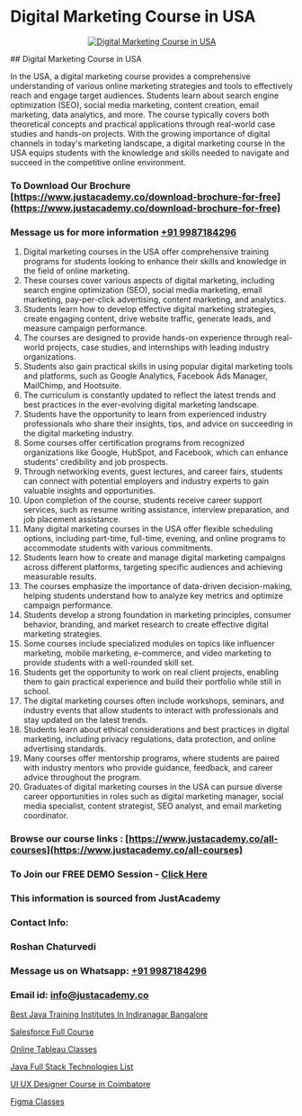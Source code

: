 # Digital Marketing Course in USA

<p align="center">
  <a href="https://justacademy.co/course-detail/digital-marketing">
    <img src="https://justacademy.co/storage2/course_image/1676636720_course_image.webp" alt="Digital Marketing Course in USA">
  </a>
</p>
## Digital Marketing Course in USA

In the USA, a digital marketing course provides a comprehensive understanding of various online marketing strategies and tools to effectively reach and engage target audiences. Students learn about search engine optimization (SEO), social media marketing, content creation, email marketing, data analytics, and more. The course typically covers both theoretical concepts and practical applications through real-world case studies and hands-on projects. With the growing importance of digital channels in today's marketing landscape, a digital marketing course in the USA equips students with the knowledge and skills needed to navigate and succeed in the competitive online environment.
### To Download Our Brochure [https://www.justacademy.co/download-brochure-for-free](https://www.justacademy.co/download-brochure-for-free)
### Message us for more information [+91 9987184296](https://api.whatsapp.com/send?phone=919987184296)
1) Digital marketing courses in the USA offer comprehensive training programs for students looking to enhance their skills and knowledge in the field of online marketing.
2) These courses cover various aspects of digital marketing, including search engine optimization (SEO), social media marketing, email marketing, pay-per-click advertising, content marketing, and analytics.
3) Students learn how to develop effective digital marketing strategies, create engaging content, drive website traffic, generate leads, and measure campaign performance.
4) The courses are designed to provide hands-on experience through real-world projects, case studies, and internships with leading industry organizations.
5) Students also gain practical skills in using popular digital marketing tools and platforms, such as Google Analytics, Facebook Ads Manager, MailChimp, and Hootsuite.
6) The curriculum is constantly updated to reflect the latest trends and best practices in the ever-evolving digital marketing landscape.
7) Students have the opportunity to learn from experienced industry professionals who share their insights, tips, and advice on succeeding in the digital marketing industry.
8) Some courses offer certification programs from recognized organizations like Google, HubSpot, and Facebook, which can enhance students' credibility and job prospects.
9) Through networking events, guest lectures, and career fairs, students can connect with potential employers and industry experts to gain valuable insights and opportunities.
10) Upon completion of the course, students receive career support services, such as resume writing assistance, interview preparation, and job placement assistance.
11) Many digital marketing courses in the USA offer flexible scheduling options, including part-time, full-time, evening, and online programs to accommodate students with various commitments.
12) Students learn how to create and manage digital marketing campaigns across different platforms, targeting specific audiences and achieving measurable results.
13) The courses emphasize the importance of data-driven decision-making, helping students understand how to analyze key metrics and optimize campaign performance.
14) Students develop a strong foundation in marketing principles, consumer behavior, branding, and market research to create effective digital marketing strategies.
15) Some courses include specialized modules on topics like influencer marketing, mobile marketing, e-commerce, and video marketing to provide students with a well-rounded skill set.
16) Students get the opportunity to work on real client projects, enabling them to gain practical experience and build their portfolio while still in school.
17) The digital marketing courses often include workshops, seminars, and industry events that allow students to interact with professionals and stay updated on the latest trends.
18) Students learn about ethical considerations and best practices in digital marketing, including privacy regulations, data protection, and online advertising standards.
19) Many courses offer mentorship programs, where students are paired with industry mentors who provide guidance, feedback, and career advice throughout the program.
20) Graduates of digital marketing courses in the USA can pursue diverse career opportunities in roles such as digital marketing manager, social media specialist, content strategist, SEO analyst, and email marketing coordinator.

### Browse our course links : [https://www.justacademy.co/all-courses](https://www.justacademy.co/all-courses) 
### To Join our FREE DEMO Session - [Click Here](https://www.justacademy.co/register-for-course-demo)


### This information is sourced from JustAcademy
### Contact Info:
### Roshan Chaturvedi
### Message us on Whatsapp: [+91 9987184296](https://api.whatsapp.com/send?phone=919987184296)
### Email id: [info@justacademy.co](mailto:info@justacademy.co)
                
[Best Java Training Institutes In Indiranagar Bangalore](https://www.linkedin.com/pulse/best-java-training-institutes-indiranagar-bangalore-d4mze?trackingId=wVY8ooaFsm6Nau50N2IOMg%3D%3D&lipi=urn%3Ali%3Apage%3Ad_flagship3_company_admin%3Bjmi5U8HnRnGuyDtWTpE8KQ%3D%3D)

[Salesforce Full Course](https://www.linkedin.com/pulse/salesforce-full-course-justacademy-delhi-74s0c?trackingId=mYHAzMY9btYbkXUZLG%2Fqlw%3D%3D&lipi=urn%3Ali%3Apage%3Ad_flagship3_company_admin%3BhdjIu54YRU6uEj%2BNOpsrpA%3D%3D)

[Online Tableau Classes](https://medium.com/@prempja40/online-tableau-classes-eed402cbc878)

[Java Full Stack Technologies List](https://medium.com/@roneet705/java-full-stack-technologies-list-eef40a45f17c)

[UI UX Designer Course in Coimbatore](https://justacademyin.github.io/justacademy/ui-ux-designer-course-in-coimbatore)

[Figma Classes](https://justacademyin.github.io/justacademy/figma-classes)

